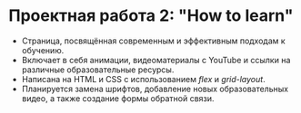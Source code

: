 # Проектная работа 2: "How to learn"

* Страница, посвящённая современным и эффективным подходам к обучению. 
* Включает в себя анимации, видеоматериалы с YouTube и ссылки на различные образовательные ресурсы. 
* Написана на HTML и СSS с использованием *flex* и *grid-layout*. 
* Планируется замена шрифтов, добавление новых образовательных видео, а также создание формы обратной связи. 
